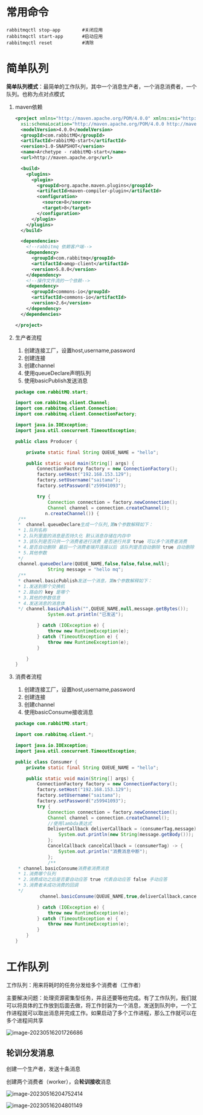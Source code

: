 # 常用命令

```shell
rabbitmqctl stop-app		#关闭应用
rabbitmqctl start-app		#启动应用
rabbitmqctl reset			#清除

```





# 简单队列

**简单队列模式**：最简单的工作队列，其中一个消息生产者，一个消息消费者，一个队列。也称为点对点模式

1. maven依赖

   ```xml
   <project xmlns="http://maven.apache.org/POM/4.0.0" xmlns:xsi="http://www.w3.org/2001/XMLSchema-instance"
     xsi:schemaLocation="http://maven.apache.org/POM/4.0.0 http://maven.apache.org/maven-v4_0_0.xsd">
     <modelVersion>4.0.0</modelVersion>
     <groupId>com.rabbitMQ</groupId>
     <artifactId>rabbitMQ-start</artifactId>
     <version>1.0-SNAPSHOT</version>
     <name>Archetype - rabbitMQ-start</name>
     <url>http://maven.apache.org</url>
   
     <build>
       <plugins>
         <plugin>
           <groupId>org.apache.maven.plugins</groupId>
           <artifactId>maven-compiler-plugin</artifactId>
           <configuration>
             <source>8</source>
             <target>8</target>
           </configuration>
         </plugin>
       </plugins>
     </build>
   
     <dependencies>
       <!--rabbitmq 依赖客户端-->
       <dependency>
         <groupId>com.rabbitmq</groupId>
         <artifactId>amqp-client</artifactId>
         <version>5.8.0</version>
       </dependency>
       <!--操作文件流的一个依赖-->
       <dependency>
         <groupId>commons-io</groupId>
         <artifactId>commons-io</artifactId>
         <version>2.6</version>
       </dependency>
     </dependencies>
   
   </project>
   
   ```

   

2. 生产者流程

   1. 创建连接工厂，设置host,username,password
   2. 创建连接
   3. 创建channel
   4. 使用queueDeclare声明队列
   5. 使用basicPublish发送消息

   ```java
   package com.rabbitMQ.start;
   
   import com.rabbitmq.client.Channel;
   import com.rabbitmq.client.Connection;
   import com.rabbitmq.client.ConnectionFactory;
   
   import java.io.IOException;
   import java.util.concurrent.TimeoutException;
   
   public class Producer {
   
       private static final String QUEUE_NAME = "hello";
   
       public static void main(String[] args) {
           ConnectionFactory factory = new ConnectionFactory();
           factory.setHost("192.168.153.129");
           factory.setUsername("saitama");
           factory.setPassword("z59941093");
   
           try {
               Connection connection = factory.newConnection();
               Channel channel = connection.createChannel();
              n.createChannel()) {
    /**
    *  channel.queueDeclare生成一个队列,第n个参数解释如下：
    * 1.队列名称
    * 2.队列里面的消息是否持久化 默认消息存储在内存中
    * 3.该队列是否只供一个消费者进行消费 是否进行共享 true 可以多个消费者消费
    * 4.是否自动删除 最后一个消费者端开连接以后 该队列是否自动删除 true 自动删除
    * 5.其他参数
    */
    channel.queueDeclare(QUEUE_NAME,false,false,false,null);
               String message = "hello mq";
    /**
    * channel.basicPublish发送一个消息，第n个参数解释如下：
    * 1.发送到那个交换机
    * 2.路由的 key 是哪个
    * 3.其他的参数信息
    * 4.发送消息的消息体
    */ channel.basicPublish("",QUEUE_NAME,null,message.getBytes());
               System.out.println("已发送");
   
           } catch (IOException e) {
               throw new RuntimeException(e);
           } catch (TimeoutException e) {
               throw new RuntimeException(e);
           }
   
       }
   }
   ```



3. 消费者流程

   1. 创建连接工厂，设置host,username,password
   2. 创建连接
   3. 创建channel
   4. 使用basicConsume接收消息

   

   ```java
   package com.rabbitMQ.start;
   
   import com.rabbitmq.client.*;
   
   import java.io.IOException;
   import java.util.concurrent.TimeoutException;
   
   public class Consumer {
       private static final String QUEUE_NAME = "hello";
   
       public static void main(String[] args) {
           ConnectionFactory factory = new ConnectionFactory();
           factory.setHost("192.168.153.129");
           factory.setUsername("saitama");
           factory.setPassword("z59941093");
           try {
               Connection connection = factory.newConnection();
               Channel channel = connection.createChannel();
               //使用lambda表达式
               DeliverCallback deliverCallback = (consumerTag,message) -> {
                   System.out.println(new String(message.getBody()));
               };
               CancelCallback cancelCallback = (consumerTag) -> {
                   System.out.println("消费消息中断");
               };
               /**
    * channel.basicConsume消费者消费消息
    * 1.消费哪个队列
    * 2.消费成功之后是否要自动应答 true 代表自动应答 false 手动应答
    * 3.消费者未成功消费的回调
    */
   			channel.basicConsume(QUEUE_NAME,true,deliverCallback,cancelCallback);
   
           } catch (IOException e) {
               throw new RuntimeException(e);
           } catch (TimeoutException e) {
               throw new RuntimeException(e);
           }
       }
   }
   
   ```



# 工作队列

工作队列：用来将耗时的任务分发给多个消费者（工作者）

主要解决问题：处理资源密集型任务，并且还要等他完成。有了工作队列，我们就可以将具体的工作放到后面去做，将工作封装为一个消息，发送到队列中，一个工作进程就可以取出消息并完成工作。如果启动了多个工作进程，那么工作就可以在多个进程间共享



![image-20230516201726686](http://hzc-typora.oss-cn-shanghai.aliyuncs.com/img/image-20230516201726686.png)





## 轮训分发消息

创建一个生产者，发送十条消息

创建两个消费者（worker），会**轮训接收**消息



![image-20230516204752414](http://hzc-typora.oss-cn-shanghai.aliyuncs.com/img/image-20230516204752414.png)

![image-20230516204801149](http://hzc-typora.oss-cn-shanghai.aliyuncs.com/img/image-20230516204801149.png)